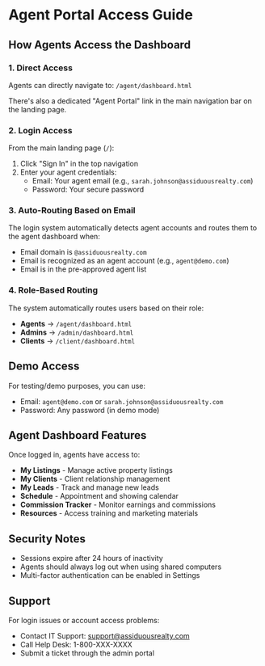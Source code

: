 # Agent Portal Access Guide

## How Agents Access the Dashboard

### 1. Direct Access
Agents can directly navigate to: `/agent/dashboard.html`

There's also a dedicated "Agent Portal" link in the main navigation bar on the landing page.

### 2. Login Access
From the main landing page (`/`):

1. Click "Sign In" in the top navigation
2. Enter your agent credentials:
   - Email: Your agent email (e.g., `sarah.johnson@assiduousrealty.com`)
   - Password: Your secure password

### 3. Auto-Routing Based on Email
The login system automatically detects agent accounts and routes them to the agent dashboard when:
- Email domain is `@assiduousrealty.com`
- Email is recognized as an agent account (e.g., `agent@demo.com`)
- Email is in the pre-approved agent list

### 4. Role-Based Routing
The system automatically routes users based on their role:
- **Agents** → `/agent/dashboard.html`
- **Admins** → `/admin/dashboard.html` 
- **Clients** → `/client/dashboard.html`

## Demo Access
For testing/demo purposes, you can use:
- Email: `agent@demo.com` or `sarah.johnson@assiduousrealty.com`
- Password: Any password (in demo mode)

## Agent Dashboard Features
Once logged in, agents have access to:
- **My Listings** - Manage active property listings
- **My Clients** - Client relationship management
- **My Leads** - Track and manage new leads
- **Schedule** - Appointment and showing calendar
- **Commission Tracker** - Monitor earnings and commissions
- **Resources** - Access training and marketing materials

## Security Notes
- Sessions expire after 24 hours of inactivity
- Agents should always log out when using shared computers
- Multi-factor authentication can be enabled in Settings

## Support
For login issues or account access problems:
- Contact IT Support: support@assiduousrealty.com
- Call Help Desk: 1-800-XXX-XXXX
- Submit a ticket through the admin portal